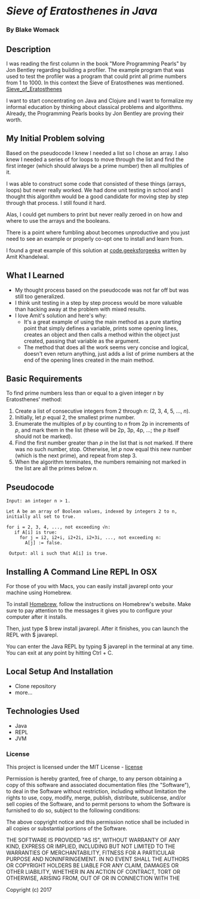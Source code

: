 # _Sieve of Eratosthenes in Java_

### By Blake Womack

## Description
I was reading the first column in the book "More Programming Pearls" by Jon Bentley regarding building a profiler. The example program that was used to test the profiler was a program that could print all prime numbers from 1 to 1000. In this context the Sieve of Eratosthenes was mentioned. [Sieve_of_Eratosthenes]

I want to start concentrating on Java and Clojure and I want to formalize my informal education by thinking about classical problems and algorithms. Already, the Programming Pearls books by Jon Bentley are proving their worth.

## My Initial Problem solving
Based on the pseudocode I knew I needed a list so I chose an array. I also knew I needed a series of for loops to move through the list and find the first integer (which should always be a prime number) then all multiples of it.

I was able to construct some code that consisted of these things (arrays, loops) but never really worked. We had done unit testing in school and I thought this algorithm would be a good candidate for moving step by step through that process. I still found it hard.

Alas, I could get numbers to print but never really zeroed in on how and where to use the arrays and the booleans.

There is a point where fumbling about becomes unproductive and you just need to see an example or properly co-opt one to install and learn from.

I found a great example of this solution at [code.geeksforgeeks] written by Amit Khandelwal.

## What I Learned
* My thought process based on the pseudocode was not far off but was still too generalized.
* I think unit testing in a step by step process would be more valuable than hacking away at the problem with mixed results.
* I love Amit's solution and here's why:
    * It's a great example of using the main method as a pure starting point that simply defines a variable, prints some opening lines, creates an object and then calls a method within the object just created, passing that variable as the argument.
    * The method that does all the work seems very concise and logical, doesn't even return anything, just adds a list of prime numbers at the end of the opening lines created in the main method.

## Basic Requirements
To find prime numbers less than or equal to a given integer _n_ by Eratosthenes' method:

1. Create a list of consecutive integers from 2 through _n_: (2, 3, 4, 5, ..., _n_).
1. Initially, let _p_ equal 2, the smallest prime number.
1. Enumerate the multiples of _p_ by counting to _n_ from 2p in increments of _p_, and mark them in the list (these will be 2p, 3p, 4p, ...; the _p_ itself should not be marked).
1. Find the first number greater than _p_ in the list that is not marked. If there was no such number, stop. Otherwise, let _p_ now equal this new number (which is the next prime), and repeat from step 3.
1. When the algorithm terminates, the numbers remaining not marked in the list are all the primes below _n_.

## Pseudocode
    Input: an integer n > 1.

    Let A be an array of Boolean values, indexed by integers 2 to n,
    initially all set to true.

    for i = 2, 3, 4, ..., not exceeding √n:
       if A[i] is true:
         for j = i2, i2+i, i2+2i, i2+3i, ..., not exceeding n:
           A[j] := false.

     Output: all i such that A[i] is true.

## Installing A Command Line REPL In OSX
For those of you with Macs, you can easily install javarepl onto your machine using Homebrew.

To install [Homebrew], follow the instructions on Homebrew's website. Make sure to pay attention to the messages it gives you to configure your computer after it installs.

Then, just type $ brew install javarepl. After it finishes, you can launch the REPL with $ javarepl.

You can enter the Java REPL by typing $ javarepl in the terminal at any time. You can exit at any point by hitting Ctrl + C.

## Local Setup And Installation
* Clone repository
* more...

## Technologies Used
* Java
* REPL
* JVM

### License

This project is licensed under the MIT License - [license]

Permission is hereby granted, free of charge, to any person obtaining a copy of this software and associated documentation files (the "Software"), to deal in the Software without restriction, including without limitation the rights to use, copy, modify, merge, publish, distribute, sublicense, and/or sell copies of the Software, and to permit persons to whom the Software is furnished to do so, subject to the following conditions:

The above copyright notice and this permission notice shall be included in all copies or substantial portions of the Software.

THE SOFTWARE IS PROVIDED "AS IS", WITHOUT WARRANTY OF ANY KIND, EXPRESS OR IMPLIED, INCLUDING BUT NOT LIMITED TO THE WARRANTIES OF MERCHANTABILITY, FITNESS FOR A PARTICULAR PURPOSE AND NONINFRINGEMENT. IN NO EVENT SHALL THE AUTHORS OR COPYRIGHT HOLDERS BE LIABLE FOR ANY CLAIM, DAMAGES OR OTHER LIABILITY, WHETHER IN AN ACTION OF CONTRACT, TORT OR OTHERWISE, ARISING FROM, OUT OF OR IN CONNECTION WITH THE

Copyright (c) 2017

[license]: https://opensource.org/licenses/MIT
[Sieve_of_Eratosthenes]: https://en.wikipedia.org/wiki/Sieve_of_Eratosthenes
[Homebrew]: http://brew.sh/
[code.geeksforgeeks]: http://code.geeksforgeeks.org/index.php
